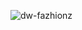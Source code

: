 ![dw-fazhionz](https://github.com/desean-ward/dw-fazhionz/assets/66344466/08a7d256-2f50-434c-890a-641353972370)
